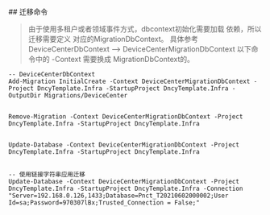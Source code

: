 ﻿﻿## 迁移命令

> 由于使用多租户或者领域事件方式，dbcontext初始化需要加载 依赖，所以迁移需要定义 对应的MigrationDbContext。
> 具体参考 DeviceCenterDbContext  -->  DeviceCenterMigrationDbContext 以下命令中的 -Context 需要换成 MigrationDbContext的。

```
-- DeviceCenterDbContext
Add-Migration InitialCreate -Context DeviceCenterMigrationDbContext -Project DncyTemplate.Infra -StartupProject DncyTemplate.Infra -OutputDir Migrations/DeviceCenter


Remove-Migration -Context DeviceCenterMigrationDbContext -Project DncyTemplate.Infra -StartupProject DncyTemplate.Infra


Update-Database -Context DeviceCenterMigrationDbContext -Project DncyTemplate.Infra -StartupProject DncyTemplate.Infra


-- 使用链接字符串应用迁移
Update-Database -Context DeviceCenterMigrationDbContext -Project DncyTemplate.Infra -StartupProject DncyTemplate.Infra -Connection "Server=192.168.0.126,1433;Database=Pnct_T20210602000002;User Id=sa;Password=970307lBx;Trusted_Connection = False;"


```
